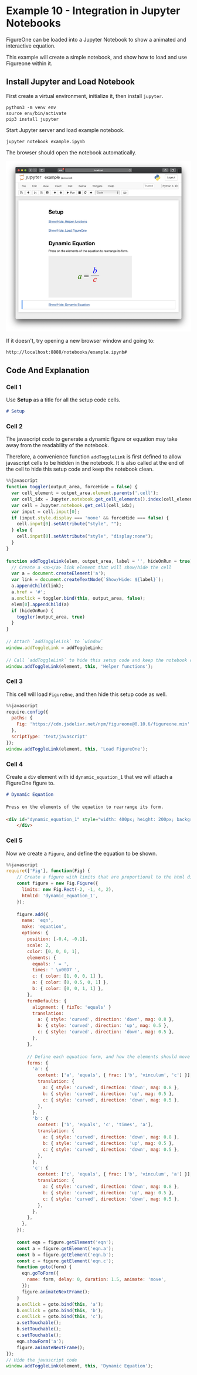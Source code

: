 # Example 10 - Integration in Jupyter Notebooks

FigureOne can be loaded into a Jupyter Notebook to show a animated and interactive equation.

This example will create a simple notebook, and show how to load and use Figureone within it.

## Install Jupyter and Load Notebook

First create a virtual environment, initialize it, then install `jupyter`.
```
python3 -m venv env
source env/bin/activate
pip3 install jupyter
```

Start Jupyter server and load example notebook.
```
jupyter notebook example.ipynb
```

The browser should open the notebook automatically.

![](ex.png)

If it doesn't, try opening a new browser window and going to:
```
http://localhost:8888/notebooks/example.ipynb#
```

## Code And Explanation
### Cell 1
Use **Setup** as a title for all the setup code cells.
```md
# Setup
```

### Cell 2
The javascript code to generate a dynamic figure or equation may take away from the readability of the notebook. 

Therefore, a convenience function `addToggleLink` is first defined to allow javascript cells to be hidden in the notebook. It is also called at the end of the cell to hide this setup code and keep the notebook clean.

```js
%%javascript
function toggler(output_area, forceHide = false) {
  var cell_element = output_area.element.parents('.cell');
  var cell_idx = Jupyter.notebook.get_cell_elements().index(cell_element);
  var cell = Jupyter.notebook.get_cell(cell_idx);
  var input = cell.input[0];
  if (input.style.display === 'none' && forceHide === false) {
    cell.input[0].setAttribute("style", "");
  } else {
    cell.input[0].setAttribute("style", "display:none");            
  }
}

function addToggleLink(elem, output_area, label = '', hideOnRun = true) {
  // Create a <a></a> link element that will show/hide the cell
  var a = document.createElement('a');  
  var link = document.createTextNode(`Show/Hide: ${label}`); 
  a.appendChild(link);  
  a.href = '#';
  a.onclick = toggler.bind(this, output_area, false);
  elem[0].appendChild(a)
  if (hideOnRun) {
    toggler(output_area, true)
  }
}

// Attach `addToggleLink` to `window`
window.addToggleLink = addToggleLink;

// Call `addToggleLink` to hide this setup code and keep the notebook clean
window.addToggleLink(element, this, 'Helper functions');
```


### Cell 3
This cell will load `FigureOne`, and then hide this setup code as well.
```js
%%javascript
require.config({ 
  paths: { 
    Fig: 'https://cdn.jsdelivr.net/npm/figureone@0.10.6/figureone.min'
  },
  scriptType: 'text/javascript'
});
window.addToggleLink(element, this, 'Load FigureOne');
```

### Cell 4

Create a `div` element with id `dynamic_equation_1` that we will attach a FigureOne figure to.

```md
# Dynamic Equation

Press on the elements of the equation to rearrange its form.

<div id="dynamic_equation_1" style="width: 400px; height: 200px; background-color: #eee; margin-top: 1em">
    </div>
```




### Cell 5
Now we create a `Figure`, and define the equation to be shown.

```js
%%javascript
require(['Fig'], function(Fig) {  
    // Create a figure with limits that are proportional to the html div style size 
    const figure = new Fig.Figure({
      limits: new Fig.Rect(-2, -1, 4, 2),
      htmlId: 'dynamic_equation_1',
    });

    figure.add({
      name: 'eqn',
      make: 'equation',
      options: {
        position: [-0.4, -0.1],
        scale: 2,
        color: [0, 0, 0, 1],
        elements: {
          equals: ' = ',
          times: ' \u00D7 ',
          c: { color: [1, 0, 0, 1] },
          a: { color: [0, 0.5, 0, 1] },
          b: { color: [0, 0, 1, 1] },
        },
        formDefaults: {
          alignment: { fixTo: 'equals' }
          translation:
            a: { style: 'curved', direction: 'down', mag: 0.8 },
            b: { style: 'curved', direction: 'up', mag: 0.5 },
            c: { style: 'curved', direction: 'down', mag: 0.5 },
          },
        },

        // Define each equation form, and how the elements should move
        forms: {
          'a': {
            content: ['a', 'equals', { frac: ['b', 'vinculum', 'c'] }],
            translation: {
              a: { style: 'curved', direction: 'down', mag: 0.8 },
              b: { style: 'curved', direction: 'up', mag: 0.5 },
              c: { style: 'curved', direction: 'down', mag: 0.5 },
            },
          },
          'b': {
            content: ['b', 'equals', 'c', 'times', 'a'],
            translation: {
              a: { style: 'curved', direction: 'down', mag: 0.8 },
              b: { style: 'curved', direction: 'up', mag: 0.5 },
              c: { style: 'curved', direction: 'down', mag: 0.5 },
            },
          },
          'c': {
            content: ['c', 'equals', { frac: ['b', 'vinculum', 'a'] }],
            translation: {
              a: { style: 'curved', direction: 'down', mag: 0.8 },
              b: { style: 'curved', direction: 'up', mag: 0.5 },
              c: { style: 'curved', direction: 'down', mag: 0.5 },
            },
          },
        },
      },
    });

    const eqn = figure.getElement('eqn');
    const a = figure.getElement('eqn.a');
    const b = figure.getElement('eqn.b');
    const c = figure.getElement('eqn.c');
    function goto(form) {
      eqn.goToForm({
        name: form, delay: 0, duration: 1.5, animate: 'move',
      });
      figure.animateNextFrame();
    }
    a.onClick = goto.bind(this, 'a');
    b.onClick = goto.bind(this, 'b');
    c.onClick = goto.bind(this, 'c');
    a.setTouchable();
    b.setTouchable();
    c.setTouchable();
    eqn.showForm('a');
    figure.animateNextFrame();
});
// Hide the javascript code
window.addToggleLink(element, this, 'Dynamic Equation');
```
